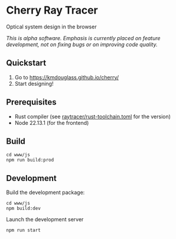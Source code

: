 # Cherry Ray Tracer

Optical system design in the browser

*This is alpha software. Emphasis is currently placed on feature development, not on fixing bugs or on improving code quality.*

## Quickstart

1. Go to https://kmdouglass.github.io/cherry/
2. Start designing!

## Prerequisites

- Rust compiler (see [raytracer/rust-toolchain.toml](raytracer/rust-toolchain.toml) for the version)
- Node 22.13.1 (for the frontend)

## Build

```console
cd www/js
npm run build:prod
```

## Development

Build the development package:

```console
cd www/js
npm build:dev
```

Launch the development server

```
npm run start
```
